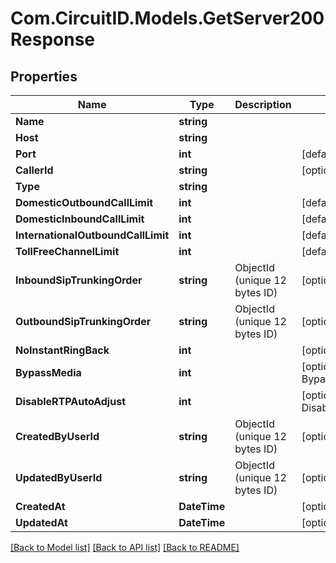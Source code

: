 
# Com.CircuitID.Models.GetServer200Response

## Properties

Name | Type | Description | Notes
------------ | ------------- | ------------- | -------------
**Name** | **string** |  | 
**Host** | **string** |  | 
**Port** | **int** |  | [default to 5060]
**CallerId** | **string** |  | [optional] 
**Type** | **string** |  | 
**DomesticOutboundCallLimit** | **int** |  | [default to 10]
**DomesticInboundCallLimit** | **int** |  | [default to 10]
**InternationalOutboundCallLimit** | **int** |  | [default to 10]
**TollFreeChannelLimit** | **int** |  | [default to 10]
**InboundSipTrunkingOrder** | **string** | ObjectId (unique 12 bytes ID) | [optional] 
**OutboundSipTrunkingOrder** | **string** | ObjectId (unique 12 bytes ID) | [optional] 
**NoInstantRingBack** | **int** |  | [optional] 
**BypassMedia** | **int** |  | [optional] [default to BypassMediaEnum.NUMBER_0]
**DisableRTPAutoAdjust** | **int** |  | [optional] [default to DisableRTPAutoAdjustEnum.NUMBER_0]
**CreatedByUserId** | **string** | ObjectId (unique 12 bytes ID) | [optional] 
**UpdatedByUserId** | **string** | ObjectId (unique 12 bytes ID) | [optional] 
**CreatedAt** | **DateTime** |  | [optional] 
**UpdatedAt** | **DateTime** |  | [optional] 

[[Back to Model list]](../README.md#documentation-for-models)
[[Back to API list]](../README.md#documentation-for-api-endpoints)
[[Back to README]](../README.md)

